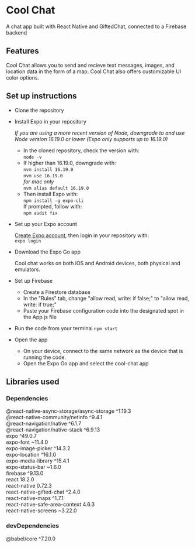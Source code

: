 # Cool Chat

A chat app built with React Native and GiftedChat, connected to a Firebase backend

## Features

Cool Chat allows you to send and recieve text messages, images, and location data in the form of a map. Cool Chat also offers customizable UI color options.

## Set up instructions

- Clone the repository

- Install Expo in your repository

    *If you are using a more recent version of Node, downgrade to and use Node version 16.19.0 or lower (Expo only supports up to 16.19.0)*
    
    - In the cloned repository, check the version with:  
        `node -v`  
    - If higher than 16.19.0, downgrade with:  
        `nvm install 16.19.0`  
        `nvm use 16.19.0`   
        *for mac only*  
        `nvm alias default 16.19.0`  
    - Then install Expo with:  
        `npm install -g expo-cli`  
        If prompted, follow with:  
        `npm audit fix`  

- Set up your Expo account

    [Create Expo account](https://expo.dev/signup), then login in your repository with:      
    `expo login`

- Download the Expo Go app

    Cool chat works on both iOS and Android devices, both physical and emulators.

- Set up Firebase

    - Create a Firestore database
    - In the "Rules" tab, change "allow read, write: if false;" to "allow read, write: if true;"
    - Paste your Firebase configuration code into the designated spot in the App.js file

- Run the code from your terminal
    `npm start`

- Open the app

    - On your device, connect to the same network as the device that is running the code.
    - Open the Expo Go app and select the cool-chat app
    
## Libraries used

### Dependencies

@react-native-async-storage/async-storage ^1.19.3  
@react-native-community/netinfo ^9.4.1  
@react-navigation/native ^6.1.7  
@react-navigation/native-stack ^6.9.13  
expo ^49.0.7  
expo-font ~11.4.0  
expo-image-picker ^14.3.2  
expo-location ^16.1.0  
expo-media-library ^15.4.1  
expo-status-bar ~1.6.0  
firebase ^9.13.0  
react 18.2.0  
react-native 0.72.3  
react-native-gifted-chat ^2.4.0  
react-native-maps ^1.7.1  
react-native-safe-area-context 4.6.3  
react-native-screens ~3.22.0  

### devDependencies 

@babel/core ^7.20.0